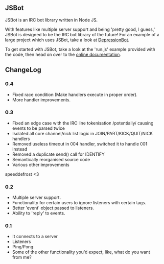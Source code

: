 ## JSBot

JSBot is an IRC bot library written in Node JS.

With features like multiple server support and being 'pretty good, I guess,' 
JSBot is designed to be the IRC bot library of the future! For an example of a
large project which uses JSBot, take a look at 
[DepressionBot](http://github.com/reality/depressionbot/ "DepressionBot").

To get started with JSBot, take a look at the 'run.js' example provided with the
code, then head on over to the 
[online documentation](https://github.com/reality/jsbot/wiki/Documentation "JSBot Docs").

## ChangeLog

### 0.4

* Fixed race condition (Make handlers execute in proper order).
* More handler improvements.

### 0.3

* Fixed an edge case with the IRC line tokenisation /potentially/ causing events to be parsed twice
* Isolated all core channel/nick list logic in JOIN/PART/KICK/QUIT/NICK handlers
* Removed useless timeout in 004 handler, switched it to handle 001 instead
* Removed a duplicate send() call for IDENTIFY
* Semantically reorganised source code
* Various other improvements

speeddefrost <3

### 0.2

* Multiple server support. 
* Functionality for certain users to ignore listeners with certain tags.
* Better 'event' object passed to listeners.
* Ability to 'reply' to events.

### 0.1

* It connects to a server
* Listeners
* Ping/Pong
* Some of the other functionality you'd expect, like, what do you want from me?

